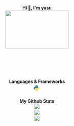 <p align='center'>
  <b>Hi 👋, I'm yasu</b><br>
	<img src="https://images.fineartamerica.com/images/artworkimages/medium/3/1-juice-wrld-999-original-merch-sania-wadika-transparent.png" width="200" height="120">
</p>

<p align="center"><br>
  <a href="https://github.com/y9su">
     </a>
</p>

<br><br>
<p align="center">
	<b>Languages & Frameworks</b>
	<br>
	<code><img height="25" src="https://raw.githubusercontent.com/github/explore/80688e429a7d4ef2fca1e82350fe8e3517d3494d/topics/python/python.png"></code>&nbsp;
	<br><br>
	<b>My Github Stats</b><br>
    	<img src="https://github-readme-streak-stats.herokuapp.com/?user=y9su&theme=dark&hide_border=true">
	<br>
	<img src="https://github-readme-stats.vercel.app/api?username=y9su&include_all_commits=true&show_icons=true&hide_border=true&hide_title=true&count_private=true&theme=dark">
	<br>
	<img src="https://github-readme-stats.vercel.app/api/top-langs/?username=y9su&layout=compact&count_private=true&langs_count=8&hide_border=true&theme=dark">
</p>
